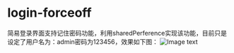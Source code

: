 # login-forceoff
简易登录界面支持记住密码功能，利用sharedPerference实现该功能，目前只是设定了用户名为：admin密码为123456，效果如下图：
![Image text](https://github.com/TTThurs/pictures.git)
